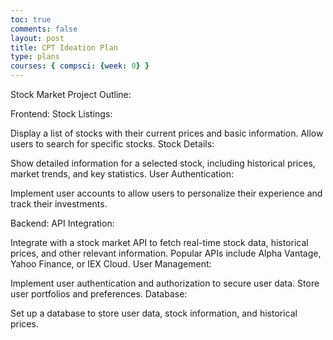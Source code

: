 ```yaml
---
toc: true
comments: false
layout: post
title: CPT Ideation Plan
type: plans
courses: { compsci: {week: 0} }
---
```


Stock Market Project Outline:

Frontend:
Stock Listings:

Display a list of stocks with their current prices and basic information.
Allow users to search for specific stocks.
Stock Details:

Show detailed information for a selected stock, including historical prices, market trends, and key statistics.
User Authentication:

Implement user accounts to allow users to personalize their experience and track their investments.

Backend:
API Integration:

Integrate with a stock market API to fetch real-time stock data, historical prices, and other relevant information.
Popular APIs include Alpha Vantage, Yahoo Finance, or IEX Cloud.
User Management:

Implement user authentication and authorization to secure user data.
Store user portfolios and preferences.
Database:

Set up a database to store user data, stock information, and historical prices.


